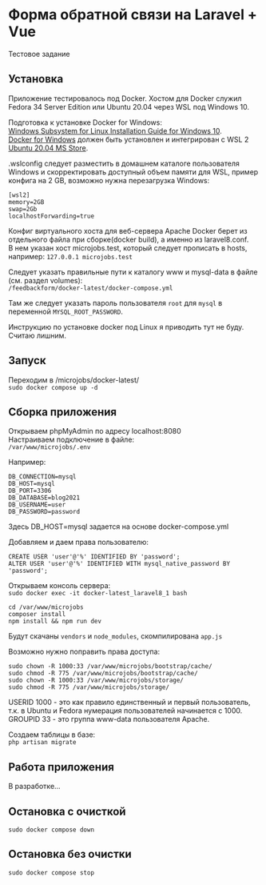 # Форма обратной связи на Laravel + Vue
Тестовое задание
## Установка
Приложение тестировалось под Docker.
Хостом для Docker служил Fedora 34 Server Edition или Ubuntu 20.04 через WSL под Windows 10.  

Подготовка к установке Docker for Windows:  
[Windows Subsystem for Linux Installation Guide for Windows 10](https://docs.microsoft.com/en-us/windows/wsl/install-win10).  
[Docker for Windows](https://desktop.docker.com/win/stable/amd64/Docker%20Desktop%20Installer.exe) должен быть установлен и интегрирован с WSL 2 [Ubuntu 20.04 MS Store](https://www.microsoft.com/en-us/p/ubuntu-2004-lts/9n6svws3rx71?activetab=pivot:overviewtab).

.wslconfig следует разместить в домашнем каталоге пользователя Windows и скорректировать доступный объем памяти для WSL, пример конфига на 2 GB, возможно нужна перезагрузка Windows:  
```
[wsl2]  
memory=2GB  
swap=2Gb  
localhostForwarding=true
```

Конфиг виртуального хоста для веб-сервера Apache Docker берет из отдельного файла при сборке(docker build), а именно из laravel8.conf.  
В нем указан хост microjobs.test, который следует прописать в hosts, например: `127.0.0.1 microjobs.test`  

Следует указать правильные пути к каталогу www и mysql-data в файле (см. раздел volumes):  
`/feedbackform/docker-latest/docker-compose.yml`  

Там же следует указать пароль пользователя `root` для `mysql` в переменной `MYSQL_ROOT_PASSWORD`.  
  
Инструкцию по установке docker под Linux я приводить тут не буду. Считаю лишним.

## Запуск
Переходим в /microjobs/docker-latest/  
`sudo docker compose up -d`

## Сборка приложения
Открываем phpMyAdmin по адресу localhost:8080  
Настраиваем подключение в файле:  
`/var/www/microjobs/.env`

Например:
```
DB_CONNECTION=mysql
DB_HOST=mysql
DB_PORT=3306
DB_DATABASE=blog2021
DB_USERNAME=user
DB_PASSWORD=password
```

Здесь DB_HOST=mysql задается на основе docker-compose.yml

Добавляем и даем права пользователю:  
```
CREATE USER 'user'@'%' IDENTIFIED BY 'password';
ALTER USER 'user'@'%' IDENTIFIED WITH mysql_native_password BY 'password';
```

Открываем консоль сервера:  
`sudo docker exec -it docker-latest_laravel8_1 bash`
  
```
cd /var/www/microjobs
composer install
npm install && npm run dev
```
  
Будут скачаны `vendors` и `node_modules`, скомпилирована `app.js`  
  
Возможно нужно поправить права доступа:  
```
sudo chown -R 1000:33 /var/www/microjobs/bootstrap/cache/
sudo chmod -R 775 /var/www/microjobs/bootstrap/cache/
sudo chown -R 1000:33 /var/www/microjobs/storage/
sudo chmod -R 775 /var/www/microjobs/storage/
```
  
USERID 1000 - это как правило единственный и первый пользователь, т.к. в Ubuntu и Fedora нумерация пользователей начинается с 1000.  
GROUPID 33 - это группа www-data пользователя Apache.  
  
Создаем таблицы в базе:  
`php artisan migrate`  

## Работа приложения
В разработке...

## Остановка c очисткой
`sudo docker compose down`

## Остановка без очистки
`sudo docker compose stop`